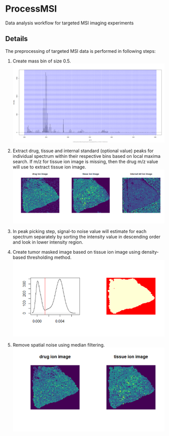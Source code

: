 # ProcessMSI
Data analysis workflow for targeted MSI imaging experiments


## Details 
The preprocessing of targeted MSI data is performed in following steps:

1. Create mass bin of size 0.5.
![alt text](https://github.com/pietrofranceschi/ProcessMSI/blob/master/BinnedSpectrum.png)

2. Extract drug, tissue and internal standard (optional value) peaks for individual spectrum within their respective bins based on local maxima search. If m/z for tissue ion image is missing, then the drug m/z value will use to extract tissue ion image. 
![alt text](https://github.com/pietrofranceschi/ProcessMSI/blob/master/IonImage.png)

3. In peak picking step, signal-to noise value will estimate for each spectrum separately by sorting the intensity value in descending order and look in lower intensity region. 

4. Create tumor masked image based on tissue ion image using density-based thresholding method.
![alt text](https://github.com/pietrofranceschi/ProcessMSI/blob/master/MaskImg.png)

5. Remove spatial noise using median filtering.
![alt text](https://github.com/pietrofranceschi/ProcessMSI/blob/master/FinalionImages.png)
